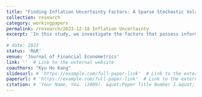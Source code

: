 ```yaml
---
title: "Finding Inflation Uncertainty Factors: A Sparse Stochastic Volatility Approach"
collection: research
category: workingpapers
permalink: /research/2023-12-18 Inflation Uncertainty
excerpt: 'In this study, we investigate the factors that possess information on future inflation uncertainty. Contrary to prior studies suggesting that the inflation level is essentially a unique factor explaining inflation uncertainty, our findings reveal that survey inflation expectations and the capacity utilization rate are significantly more relevant in terms of predictability.
'
# date: 2023
status: 'R&R'
venue: 'Journal of Financial Econometrics'
link: ''  # Link to the external website
coauthors: "Kyu Ho Kang"
slidesurl: # 'https://example.com/full-paper-link'  # Link to the external website
paperurl: # 'https://example.com/full-paper-link'  # Link to the external website
citation: # 'Your Name, You. (2009). &quot;Paper Title Number 1.&quot; <i>Journal 1</i>. 1(1).'
---
```

